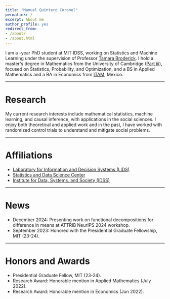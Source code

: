 ```yaml
---
title: "Manuel Quintero Coronel"
permalink: /
excerpt: About me
author_profile: yes
redirect_from:
- /about/
- /about.html
---
```


I am a -year PhD student at MIT IDSS, working on Statistics and Machine Learning under the supervision of Professor [Tamara Broderick](https://tamarabroderick.com/). I hold a master's degree in Mathematics from the University of Cambridge ([Part iii](https://en.wikipedia.org/wiki/Part_III_of_the_Mathematical_Tripos)), focused on Statistics, Probability, and Optimization, and a BS in Applied Mathematics and a BA in Economics from [ITAM](https://www.itam.mx/), Mexico.

------

Research
======

My current research interests include mathematical statistics, machine learning, and causal inference, with applications in the social sciences. I enjoy both theoretical and applied work and in the past, I have worked with randomized control trials to understand and mitigate social problems.

------

Affiliations
======

* [Laboratory for Information and Decision Systems (LIDS)](https://lids.mit.edu/)
* [Statistics and Data Science Center](https://stat.mit.edu/)
* [Institute for Data, Systems, and Society (IDSS)](https://idss.mit.edu/)

------

News
======

* December 2024: Presenting work on functional decompositions for difference in means at ATTRIB NeurIPS 2024 workshop.
* September 2023: Honored with the Presidential Graduate Fellowship, MIT (23-24).

------

Honors and Awards
======

* Presidential Graduate Fellow, MIT (23-24).
* Research Award: Honorable mention in Applied Mathematics (July 2022).
* Research Award: Honorable mention in Economics (Jun 2022).
